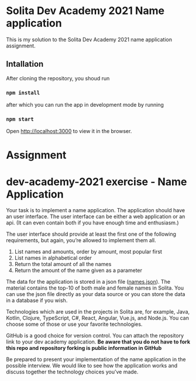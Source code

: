 # Solita Dev Academy 2021 Name application

This is my solution to the Solita Dev Academy 2021 name application assignment.

## Intallation

After cloning the repository, you shoud run 

### `npm install`

after which you can run the app in development mode by running

### `npm start`

Open [http://localhost:3000](http://localhost:3000) to view it in the browser.

# Assignment

# dev-academy-2021 exercise - Name Application

Your task is to implement a name application. The application should have an user interface. The user interface can be either a web application or an api. (It can even contain both if you have enough time and enthusiasm.) 

The user interface should provide at least the first one of the following requirements, but again, you’re allowed to implement them all.
1. List names and amounts, order by amount, most popular first
2. List names in alphabetical order
3. Return the total amount of all the names
4. Return the amount of the name given as a parameter

The data for the application is stored in a json file ([names.json](https://github.com/solita/dev-academy-2020/blob/main/names.json)). The material contains the top-10 of both male and female names in Solita. You can use the json file directly as your data source or you can store the data in a database if you wish.

Technologies which are used in the projects in Solita are, for example, Java, Kotlin, Clojure, TypeScript, C#, React, Angular, Vue.js, and Node.js. You can choose some of those or use your favorite technologies.

GitHub is a good choice for version control. You can attach the repository link to your dev academy application. **Be aware that you do not have to fork this repo and repository forking is public information in GitHub**

Be prepared to present your implementation of the name application in the possible interview. We would like to see how the application works and discuss together the technology choices you’ve made.
